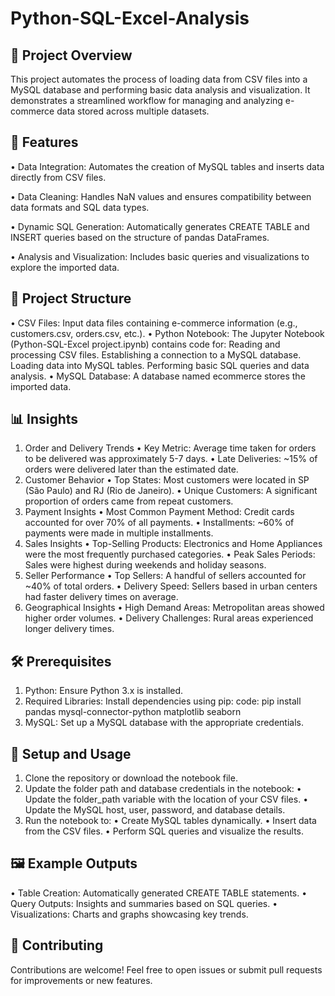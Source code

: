 # Python-SQL-Excel-Analysis
## 📝 Project Overview
This project automates the process of loading data from CSV files into a MySQL database and performing basic data analysis and visualization. It demonstrates a streamlined workflow for managing and analyzing e-commerce data stored across multiple datasets.

## 🚀 Features
• Data Integration: Automates the creation of MySQL tables and inserts data directly from CSV files.

• Data Cleaning: Handles NaN values and ensures compatibility between data formats and SQL data types.

• Dynamic SQL Generation: Automatically generates CREATE TABLE and INSERT queries based on the structure of pandas DataFrames.

• Analysis and Visualization: Includes basic queries and visualizations to explore the imported data.

## 📁 Project Structure
• CSV Files: Input data files containing e-commerce information (e.g., customers.csv, orders.csv, etc.).
• Python Notebook: The Jupyter Notebook (Python-SQL-Excel project.ipynb) contains code for:
Reading and processing CSV files.
Establishing a connection to a MySQL database.
Loading data into MySQL tables.
Performing basic SQL queries and data analysis.
• MySQL Database: A database named ecommerce stores the imported data.

## 📊 Insights
1. Order and Delivery Trends
• Key Metric: Average time taken for orders to be delivered was approximately 5-7 days.
• Late Deliveries: ~15% of orders were delivered later than the estimated date.
2. Customer Behavior
• Top States: Most customers were located in SP (São Paulo) and RJ (Rio de Janeiro).
• Unique Customers: A significant proportion of orders came from repeat customers.
3. Payment Insights
• Most Common Payment Method: Credit cards accounted for over 70% of all payments.
• Installments: ~60% of payments were made in multiple installments.
4. Sales Insights
• Top-Selling Products: Electronics and Home Appliances were the most frequently purchased categories.
• Peak Sales Periods: Sales were highest during weekends and holiday seasons.
5. Seller Performance
• Top Sellers: A handful of sellers accounted for ~40% of total orders.
• Delivery Speed: Sellers based in urban centers had faster delivery times on average.
6. Geographical Insights
• High Demand Areas: Metropolitan areas showed higher order volumes.
• Delivery Challenges: Rural areas experienced longer delivery times.

## 🛠️ Prerequisites
1. Python: Ensure Python 3.x is installed.
2. Required Libraries: Install dependencies using pip:
code:
pip install pandas mysql-connector-python matplotlib seaborn
3. MySQL: Set up a MySQL database with the appropriate credentials.
## 🔧 Setup and Usage
1. Clone the repository or download the notebook file.
2. Update the folder path and database credentials in the notebook:
• Update the folder_path variable with the location of your CSV files.
• Update the MySQL host, user, password, and database details.
3. Run the notebook to:
• Create MySQL tables dynamically.
• Insert data from the CSV files.
• Perform SQL queries and visualize the results.

## 🖼️ Example Outputs
• Table Creation: Automatically generated CREATE TABLE statements.
• Query Outputs: Insights and summaries based on SQL queries.
• Visualizations: Charts and graphs showcasing key trends.

## 🤝 Contributing
Contributions are welcome! Feel free to open issues or submit pull requests for improvements or new features.
